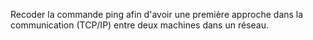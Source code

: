 Recoder la commande ping afin d'avoir une première approche dans la communication (TCP/IP) entre deux machines dans un réseau.
